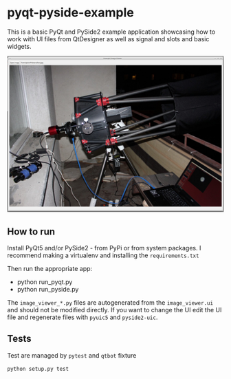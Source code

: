 # pyqt-pyside-example
This is a basic PyQt and PySide2 example application showcasing how to work with UI files from QtDesigner
as well as signal and slots and basic widgets.


![Application](qt_result.jpg "Application")


How to run
----------
Install PyQt5 and/or PySide2 - from PyPi or from system packages. I recommend making a virtualenv and installing the
`requirements.txt`

Then run the appropriate app:
* python run_pyqt.py
* python run_pyside.py


The `image_viewer_*.py` files are autogenerated from the `image_viewer.ui` and should not be modified directly.
If you want to change the UI edit the UI file and regenerate files with `pyuic5` and `pyside2-uic`.


Tests
-----
Test are managed by `pytest` and `qtbot` fixture

    python setup.py test
